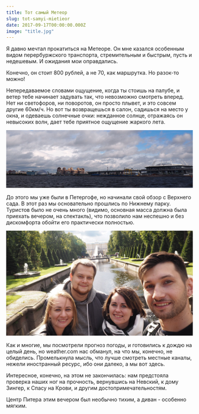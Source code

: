 ```yaml
---
title: Тот самый Метеор
slug: tot-samyi-mietieor
date: 2017-09-17T00:00:00.000Z
image: "title.jpg"
---
```


Я давно мечтал прокатиться на Метеоре. Он мне казался особенным видом перербуржского транспорта, стремительным и быстрым, пусть и недешевым. И ожидания мои оправдались.

Конечно, он стоит 800 рублей, а не 70, как маршрутка. Но разок-то можно!

Непередаваемое словами ощущение, когда ты стоишь на палубе, и ветер тебе начинает задувать так, что невозможно смотреть вперед. Нет ни светофоров, ни поворотов, он просто плывет, и это совсем другие 60км/ч. Но вот ты возвращешься в салон, садишься на место у окна, и одеваешь солнечные очки: нежданное солнце, отражаясь он невысоких волн, дает тебе приятное ощущение жаркого лета.

![И это даже не панорама Питера с воды. Вживую, конечно, все еще прекраснее!](IMG_2213--1.jpg)

До этого мы уже были в Петергофе, но начинали свой обзор с Верхнего сада. В этот раз мы основательно прошлись по Нижнему парку. Туристов было не очень много (видимо, основная масса должна была приехать вечером, на спектакль), что позволило нам неспешно и без дискомфорта обойти его практически полностью.

![На одном из мостов](IMG_2242.jpg)

Как и многие, мы посмотрели прогноз погоды, и готовились к дождю на целый день, но weather.com нас обманул, на что мы, конечно, не обиделись. Промелькнула мысль, что лучше смотреть местные каналы, нежели иностранный ресурс, ибо они далеко, а мы вот здесь.

Интересное, конечно, на этом не закончилась: нам предстояла проверка наших ног на прочность, вернувшись на Невский, к дому Зингер, к Спасу на Крови, и другим достопримечательностям.

Центр Питера этим вечером был необычно тихим, а диван - особенно мягким.
